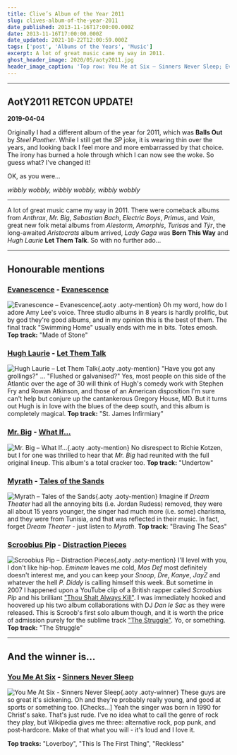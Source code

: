 ```yaml
---
title: Clive’s Album of the Year 2011
slug: clives-album-of-the-year-2011
date_published: 2013-11-16T17:00:00.000Z
date: 2013-11-16T17:00:00.000Z
date_updated: 2021-10-22T12:00:59.000Z
tags: ['post', 'Albums of the Years', 'Music']
excerpt: A lot of great music came my way in 2011.
ghost_header_image: 2020/05/aoty2011.jpg
header_image_caption: 'Top row: You Me at Six – Sinners Never Sleep; Evanescence – Evanescence; Hugh Laurie – Let Them Talk. Bottom row: Mr. Big – What If...; Myrath – Tales of the Sands; Scroobius Pip – Distraction Pieces'
---
```


---

## AotY2011 RETCON UPDATE!

**2019-04-04**

Originally I had a different album of the year for 2011, which was **Balls Out** by *Steel Panther*. While I still get the *SP* joke, it is wearing thin over the years, and looking back I feel more and more embarrassed by that choice. The irony has burned a hole through which I can now see the woke. So guess what? I've changed it!

OK, as you were...

*wibbly wobbly, wibbly wobbly, wibbly wobbly*

---

A lot of great music came my way in 2011. There were comeback albums from *Anthrax*, *Mr. Big*, *Sebastian Bach*, *Electric Boys*, *Primus*, and *Vain*, great new folk metal albums from *Alestorm*, *Amorphis*, *Turisas* and *Týr*, the long-awaited *Aristocrats* album arrived, *Lady Gaga* was **Born This Way** and *Hugh Laurie* **Let Them Talk**. So with no further ado...

---

## Honourable mentions

### [Evanescence](http://www.evanescence.com/) - [Evanescence](https://www.amazon.co.uk/Evanescence/dp/B00LLMSAX0/)

![Evanescence – Evanescence](/public/images/2020/05/evanescence_evanescence.jpeg){.aoty .aoty-mention} Oh my word, how do I adore Amy Lee's voice. Three studio albums in 8 years is hardly prolific, but by god they're good albums, and in my opinion this is the best of them. The final track "Swimming Home" usually ends with me in bits. Totes emosh. **Top track:** "Made of Stone"

### [Hugh Laurie](http://hughlaurieblues.com/) - [Let Them Talk](http://www.amazon.co.uk/Let-Them-Talk-Hugh-Laurie/dp/B004M7OLPM/)

![Hugh Laurie – Let Them Talk](/public/images/2020/05/hugh-laurie_let-them-talk.jpeg){.aoty .aoty-mention} "Have you got any grollings?" ... "Flushed or galvanised?" Yes, most people on this side of the Atlantic over the age of 30 will think of Hugh's comedy work with Stephen Fry and Rowan Atkinson, and those of an American disposition I'm sure can't help but conjure up the cantankerous Gregory House, MD. But it turns out Hugh is in love with the blues of the deep south, and this album is completely magical. **Top track:** "St. James Infirmiary"

### [Mr. Big](http://www.mrbigsite.com/) - [What If...](http://www.amazon.co.uk/What-If-Mr-Big/dp/B004DWKO8Y/)

![Mr. Big – What If...](/public/images/2020/05/mr-big_what-if.jpeg){.aoty .aoty-mention} No disrespect to Richie Kotzen, but I for one was thrilled to hear that *Mr. Big* had reunited with the full original lineup. This album's a total cracker too. **Top track:** "Undertow"

### [Myrath](http://www.myrath.com/) - [Tales of the Sands](http://www.amazon.co.uk/Tales-Sands-Myrath/dp/B005DKLPLA/)

![Myrath – Tales of the Sands](/public/images/2020/05/myrath_tales-of-the-sands.jpeg){.aoty .aoty-mention} Imagine if *Dream Theater* had all the annoying bits (i.e. Jordan Rudess) removed, they were all about 15 years younger, the singer had much more (i.e. some) charisma, and they were from Tunisia, and that was reflected in their music. In fact, forget *Dream Theater* - just listen to *Myrath*. **Top track:** "Braving The Seas"

### [Scroobius Pip](http://scroobiuspip.co.uk/) - [Distraction Pieces](http://www.amazon.co.uk/Distraction-Pieces-Scroobius-Pip/dp/B005CWPO84/)

![Scroobius Pip – Distraction Pieces](/public/images/2020/05/scroobius-pip_distraction-pieces.jpeg){.aoty .aoty-mention} I'll level with you, I don't like hip-hop. *Eminem* leaves me cold, *Mos Def* most definitely doesn't interest me, and you can keep your *Snoop*, *Dre*, *Kanye*, *JayZ* and whatever the hell *P. Diddy* is calling himself this week. But sometime in 2007 I happened upon a YouTube clip of a British rapper called *Scroobius Pip* and his brilliant ["Thou Shalt Always Kill"](http://youtu.be/yoN6XfyQsr4). I was immediately hooked and hoovered up his two album collaborations with DJ *Dan le Sac* as they were released. This is Scroob's first solo album though, and it is worth the price of admission purely for the sublime track ["The Struggle"](http://youtu.be/O3HCXh9WQSo). Yo, or something. **Top track:** "The Struggle"

---

## And the winner is...

### [You Me At Six](http://www.youmeatsix.co.uk/) - [Sinners Never Sleep](http://www.amazon.co.uk/Sinners-Never-Sleep-You-Six/dp/B005FEE7NC/)
![You Me At Six - Sinners Never Sleep](/public/images/2019/04/sinnersneversleep.jpg){.aoty .aoty-winner}
These guys are so great it's sickening. Oh and they're probably really young, and good at sports or something too. [Checks...] Yeah the singer was born in 1990 for Christ's sake. That's just rude. I've no idea what to call the genre of rock they play, but Wikipedia gives me three: alternative rock, pop punk, and post-hardcore. Make of that what you will - it's loud and I love it.

**Top tracks:** "Loverboy", "This Is The First Thing", "Reckless"
